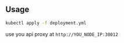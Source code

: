 ## Usage

```sh
kubectl apply -f deployment.yml
```

use you api proxy at `http://YOU_NODE_IP:30012`
